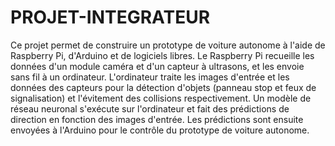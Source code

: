 # PROJET-INTEGRATEUR

Ce projet permet de construire un prototype de voiture autonome à l'aide de Raspberry Pi, d'Arduino et de logiciels libres. Le Raspberry Pi recueille les données d'un module caméra et d'un capteur à ultrasons, et les envoie sans fil à un ordinateur. L'ordinateur traite les images d'entrée et les données des capteurs pour la détection d'objets (panneau stop et feux de signalisation) et l'évitement des collisions respectivement. Un modèle de réseau neuronal s'exécute sur l'ordinateur et fait des prédictions de direction en fonction des images d'entrée. Les prédictions sont ensuite envoyées à l'Arduino pour le contrôle du prototype de voiture autonome.
